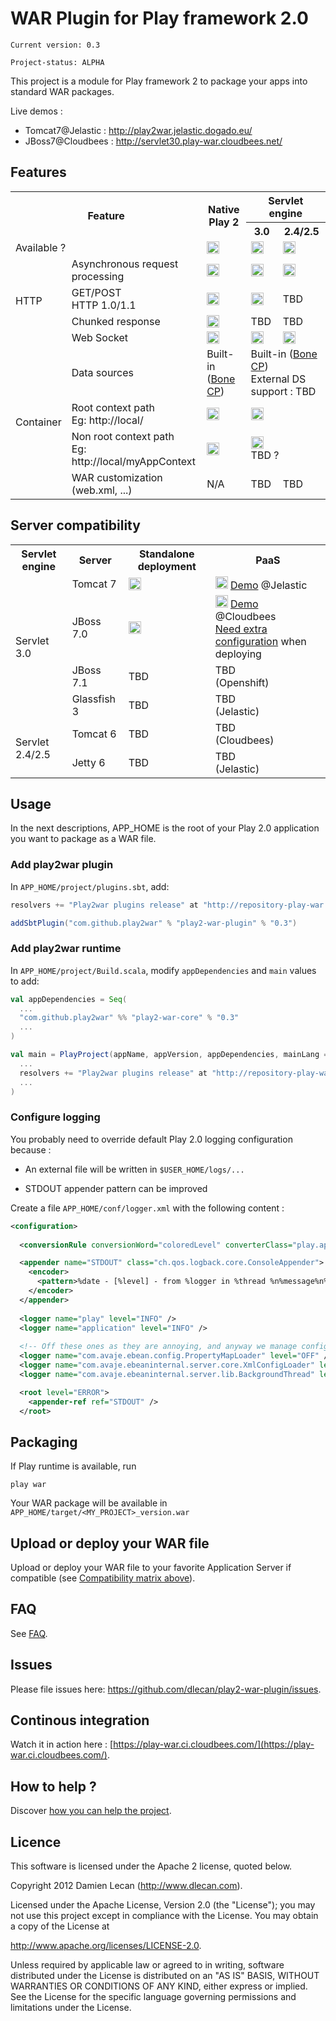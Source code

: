 # WAR Plugin for Play framework 2.0

    Current version: 0.3

    Project-status: ALPHA

This project is a module for Play framework 2 to package your apps into standard WAR packages.

Live demos :

- Tomcat7@Jelastic : http://play2war.jelastic.dogado.eu/
- JBoss7@Cloudbees : http://servlet30.play-war.cloudbees.net/

## Features
<table>
  <tr>
	<th rowspan="2" colspan="2">Feature</th>
    <th rowspan="2">Native Play 2</th>
	<th colspan="2">Servlet engine</th>
  </tr>
  <tr>
	<th>3.0</th>
	<th>2.4/2.5</th>
  </tr>
  <tr>
	<td colspan="2">Available ?</td>
	<td><img src="http://openclipart.org/image/800px/svg_to_png/161503/OK-1.png" height="20"></td>
    <td><img src="http://openclipart.org/image/800px/svg_to_png/161503/OK-1.png" height="20"></td>
    <td><img src="http://openclipart.org/image/800px/svg_to_png/161515/OK-2.png" height="20"></td>
  </tr>
  <tr>
	<td rowspan="4">HTTP</td>
    <td>Asynchronous request<br/>processing</td>
	<td><img src="http://openclipart.org/image/800px/svg_to_png/161503/OK-1.png" height="20"></td>
	<td><img src="http://openclipart.org/image/800px/svg_to_png/161503/OK-1.png" height="20"></td>
	<td><img src="http://openclipart.org/image/800px/svg_to_png/161515/OK-2.png" height="20"></td>
  </tr>
  <tr>
    <td>GET/POST<br/>HTTP 1.0/1.1</td>
	<td><img src="http://openclipart.org/image/800px/svg_to_png/161503/OK-1.png" height="20"></td>
	<td><img src="http://openclipart.org/image/800px/svg_to_png/161503/OK-1.png" height="20"></td>
	<td>TBD</td>
  </tr>
  <tr>
    <td>Chunked response</td>
	<td><img src="http://openclipart.org/image/800px/svg_to_png/161503/OK-1.png" height="20"></td>
	<td>TBD</td>
	<td>TBD</td>
  </tr>
  <tr>
    <td>Web Socket</td>
	<td><img src="http://openclipart.org/image/800px/svg_to_png/161503/OK-1.png" height="20"></td>
	<td><img src="http://openclipart.org/image/800px/svg_to_png/161515/OK-2.png" height="20"></td>
	<td><img src="http://openclipart.org/image/800px/svg_to_png/161515/OK-2.png" height="20"></td>  
  </tr>
  <tr>
	<td rowspan="4">Container</td>
    <td>Data sources</td>
	<td>Built-in<br/>(<a href="http://jolbox.com/">Bone CP</a>)</td>
	<td colspan="2">Built-in (<a href="http://jolbox.com/">Bone CP</a>)<br/>External DS support : TBD</td>
  </tr>
  <tr>
    <td>Root context path
    <br/>Eg: http://local/</td>
	<td><img src="http://openclipart.org/image/800px/svg_to_png/161503/OK-1.png" height="20" title="Always deployed at root context"></td>
	<td colspan="2"><img src="http://openclipart.org/image/800px/svg_to_png/161503/OK-1.pngg" title="WAR package must be deployed at root context" height="20"></td>
  </tr>
  <tr>
    <td>Non root context path
    <br/>Eg: http://local/myAppContext</td>
	<td><img src="http://openclipart.org/image/800px/svg_to_png/161515/OK-2.png" height="20" title="Always deployed at root context"></td>
	<td colspan="2"><img src="http://openclipart.org/image/800px/svg_to_png/161515/OK-2.png" title="WAR package must be deployed at root context" height="20"><br/>TBD ?</td>
  </tr>
  <tr>
    <td>WAR customization<br/>(web.xml, ...)</td>
	<td>N/A</td>
	<td>TBD</td>
	<td>TBD</td>  
  </tr>
</table>

## Server compatibility
<table>
  <tr>
	<th>Servlet engine</th>
    <th>Server</th>
	<th>Standalone deployment</th>
	<th>PaaS</th>
  </tr>
  <tr>
	<td rowspan="4">Servlet 3.0</td>
	<td>Tomcat 7</td>
	<td><img src="http://openclipart.org/image/800px/svg_to_png/161503/OK-1.png" height="20"></td>
	<td><img src="http://openclipart.org/image/800px/svg_to_png/161503/OK-1.png" height="20"> 
		<a href="http://play2war.jelastic.dogado.eu/" title="Play 2 WAR demo hosted at Jelastic PaaS provider">Demo</a> @Jelastic
	</td>
  </tr>
  <tr>
	<td>JBoss 7.0</td>
	<td><img src="http://openclipart.org/image/800px/svg_to_png/161503/OK-1.png" height="20"></td>
	<td><img src="http://openclipart.org/image/800px/svg_to_png/161503/OK-1.png" height="20">
		<a href="http://servlet30.play-war.cloudbees.net/" title="Play 2 WAR demo hosted at Cloudbees PaaS provider">Demo</a> @Cloudbees
		<br/><a href="https://github.com/dlecan/play2-war-plugin/wiki/FAQ#jboss7-deployment-at-cloudbees">Need extra configuration</a> when deploying
	</td>
  </tr>
  <tr>
	<td>JBoss 7.1</td>
	<td>TBD</td>
	<td>TBD<br/>(Openshift)</td>
  </tr>
  <tr>
	<td>Glassfish 3</td>
	<td>TBD</td>
	<td>TBD<br/>(Jelastic)</td>
  </tr>
  <tr>
	<td rowspan="2">Servlet 2.4/2.5</td>
	<td>Tomcat 6</td>
	<td>TBD</td>
	<td>TBD<br/>(Cloudbees)</td>
  </tr>
  <tr>
	<td>Jetty 6</td>
	<td>TBD</td>
	<td>TBD<br/>(Jelastic)</td>
  </tr>
</table>

## Usage

In the next descriptions, APP_HOME is the root of your Play 2.0 application you want to package as a WAR file.

### Add play2war plugin

In ``APP_HOME/project/plugins.sbt``, add:

```scala
resolvers += "Play2war plugins release" at "http://repository-play-war.forge.cloudbees.com/release/"

addSbtPlugin("com.github.play2war" % "play2-war-plugin" % "0.3")
```

### Add play2war runtime

In ``APP_HOME/project/Build.scala``, modify ``appDependencies`` and ``main`` values to add:

```scala
val appDependencies = Seq(
  ...
  "com.github.play2war" %% "play2-war-core" % "0.3"
  ...
)

val main = PlayProject(appName, appVersion, appDependencies, mainLang = SCALA).settings(
  ...
  resolvers += "Play2war plugins release" at "http://repository-play-war.forge.cloudbees.com/release/"
  ...
)
```

### Configure logging

You probably need to override default Play 2.0 logging configuration because :

- An external file will be written in ``$USER_HOME/logs/...``

- STDOUT appender pattern can be improved

Create a file ``APP_HOME/conf/logger.xml`` with the following content :

```xml
<configuration>
    
  <conversionRule conversionWord="coloredLevel" converterClass="play.api.Logger$ColoredLevel" />

  <appender name="STDOUT" class="ch.qos.logback.core.ConsoleAppender">
    <encoder>
      <pattern>%date - [%level] - from %logger in %thread %n%message%n%xException%n</pattern>
    </encoder>
  </appender>
  
  <logger name="play" level="INFO" />
  <logger name="application" level="INFO" />
  
  <!-- Off these ones as they are annoying, and anyway we manage configuration ourself -->
  <logger name="com.avaje.ebean.config.PropertyMapLoader" level="OFF" />
  <logger name="com.avaje.ebeaninternal.server.core.XmlConfigLoader" level="OFF" />
  <logger name="com.avaje.ebeaninternal.server.lib.BackgroundThread" level="OFF" />

  <root level="ERROR">
    <appender-ref ref="STDOUT" />
  </root>
```
  
</configuration>

## Packaging

If Play runtime is available, run

    play war

Your WAR package will be available in ``APP_HOME/target/<MY_PROJECT>_version.war``

## Upload or deploy your WAR file

Upload or deploy your WAR file to your favorite Application Server if compatible (see <a href="#server-compatibility">Compatibility matrix above</a>).

## FAQ

See [FAQ](/dlecan/play2-war-plugin/wiki/FAQ).

## Issues

Please file issues here: https://github.com/dlecan/play2-war-plugin/issues.

## Continous integration

Watch it in action here : [https://play-war.ci.cloudbees.com/](https://play-war.ci.cloudbees.com/).

## How to help ?

Discover [how you can help the project](/dlecan/play2-war-plugin/wiki/How-to-help).

## Licence

This software is licensed under the Apache 2 license, quoted below.

Copyright 2012 Damien Lecan (http://www.dlecan.com).

Licensed under the Apache License, Version 2.0 (the "License"); you 
may not use this project except in compliance with the License. You 
may obtain a copy of the License at 

http://www.apache.org/licenses/LICENSE-2.0.

Unless required by applicable law or agreed to in writing, software
distributed under the License is distributed on an "AS IS" BASIS,
WITHOUT WARRANTIES OR CONDITIONS OF ANY KIND, either express or implied.
See the License for the specific language governing permissions and
limitations under the License.
